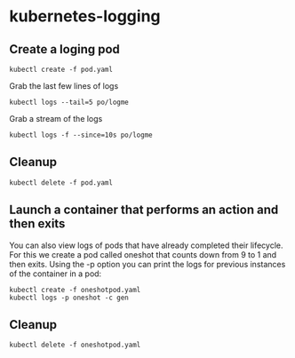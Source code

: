 # kubernetes-logging

## Create a loging pod

```
kubectl create -f pod.yaml
```

Grab the last few lines of logs

```
kubectl logs --tail=5 po/logme
```

Grab a stream of the logs
```
kubectl logs ‐f ‐‐since=10s po/logme
```

## Cleanup

```
kubectl delete -f pod.yaml
```

## Launch a container that performs an action and then exits


You can also view logs of pods that have already completed their lifecycle. For this we create a pod called oneshot that counts down from 9 to 1 and then exits. Using the -p option you can print the logs for previous instances of the container in a pod:

```
kubectl create -f oneshotpod.yaml
kubectl logs -p oneshot -c gen
```

## Cleanup
```
kubectl delete -f oneshotpod.yaml
```

